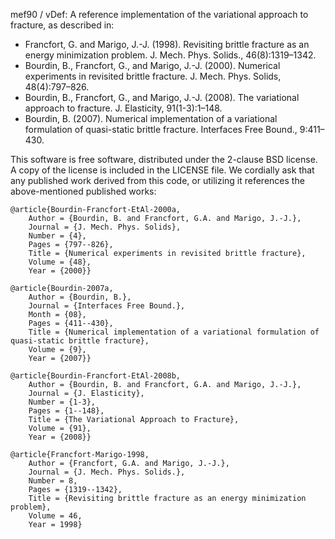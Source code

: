 mef90 / vDef: A reference implementation of the variational approach to fracture,
as described in:

* Francfort, G. and Marigo, J.-J. (1998). Revisiting brittle fracture as an energy minimization problem. J. Mech. Phys. Solids., 46(8):1319–1342.
* Bourdin, B., Francfort, G., and Marigo, J.-J. (2000). Numerical experiments in revisited brittle fracture. J. Mech. Phys. Solids, 48(4):797–826.
* Bourdin, B., Francfort, G., and Marigo, J.-J. (2008). The variational approach to fracture. J. Elasticity, 91(1-3):1–148.
* Bourdin, B. (2007). Numerical implementation of a variational formulation of quasi-static brittle fracture. Interfaces Free Bound., 9:411–430.


This software is free software, distributed under the 2-clause BSD license. A copy of the license is included in the LICENSE file.
We cordially ask that any published work derived from this code, or utilizing it references the above-mentioned published works:

```
@article{Bourdin-Francfort-EtAl-2000a,
	Author = {Bourdin, B. and Francfort, G.A. and Marigo, J.-J.},
	Journal = {J. Mech. Phys. Solids},
	Number = {4},
	Pages = {797--826},
	Title = {Numerical experiments in revisited brittle fracture},
	Volume = {48},
	Year = {2000}}

@article{Bourdin-2007a,
	Author = {Bourdin, B.},
	Journal = {Interfaces Free Bound.},
	Month = {08},
	Pages = {411--430},
	Title = {Numerical implementation of a variational formulation of quasi-static brittle fracture},
	Volume = {9},
	Year = {2007}}

@article{Bourdin-Francfort-EtAl-2008b,
	Author = {Bourdin, B. and Francfort, G.A. and Marigo, J.-J.},
	Journal = {J. Elasticity},
	Number = {1-3},
	Pages = {1--148},
	Title = {The Variational Approach to Fracture},
	Volume = {91},
	Year = {2008}}

@article{Francfort-Marigo-1998,
	Author = {Francfort, G.A. and Marigo, J.-J.},
	Journal = {J. Mech. Phys. Solids.},
	Number = 8,
	Pages = {1319--1342},
	Title = {Revisiting brittle fracture as an energy minimization problem},
	Volume = 46,
	Year = 1998}
```